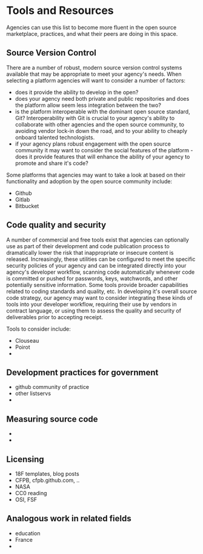 # Tools and Resources

Agencies can use this list to become more fluent in the open source marketplace, practices, and what their peers are doing in this space.

## Source Version Control
There are a number of robust, modern source version control systems available that may be appropriate to meet your agency's needs. When selecting a platform agencies will want to consider a number of factors:
- does it provide the ability to develop in the open?
- does your agency need both private and public repositories and does the platform allow seem less integration between the two?
- is the platform interoperable with the dominant open source standard, Git? Interoperability with Git is crucial to your agency's ability to collaborate with other agencies and the open source community, to avoiding vendor lock-in down the road, and to your ability to cheaply onboard talented technologists.
- if your agency plans robust engagement with the open source community it may want to consider the social features of the platform - does it provide features that will enhance the ability of your agency to promote and share it's code?

Some platforms that agencies may want to take a look at based on their functionality and adoption by the open source community include:
- Github
- Gitlab
- Bitbucket

## Code quality and security
A number of commercial and free tools exist that agencies can optionally use as part of their development and code publication process to dramatically lower the risk that inappropriate or insecure content is released. Increasingly, these utilities can be configured to meet the specific security policies of your agency and can be integrated directly into your agency's developer workflow, scanning code automatically whenever code is committed or pushed for passwords, keys, watchwords, and other potentially sensitive information.  Some tools provide broader capabilities related to coding standards and quality, etc.  In developing it's overall source code strategy, our agency may want to consider integrating these kinds of tools into your developer workflow, requiring their use by vendors in contract language, or using them to assess the quality and security of deliverables prior to accepting receipt. 

Tools to consider include:
- Clouseau
- Poirot
- 


## Development practices for government
- github community of practice
- other listservs
- 

## Measuring source code
- 
- 

## Licensing
- 18F templates, blog posts
- CFPB, cfpb.github.com, ..
- NASA
- CC0 reading
- OSI, FSF

## Analogous work in related fields
- education
- France
-  
